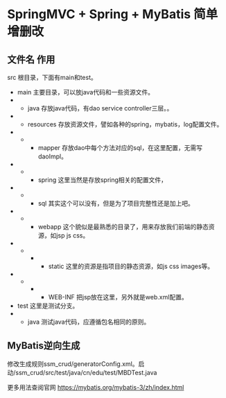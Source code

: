 # SpringMVC + Spring + MyBatis 简单增删改

## 文件名	作用

src	根目录，下面有main和test。
- main	主要目录，可以放java代码和一些资源文件。
- - java	存放java代码，有dao service controller三层。。
- - resources	存放资源文件，譬如各种的spring，mybatis，log配置文件。
- - - mapper	存放dao中每个方法对应的sql，在这里配置，无需写daoImpl。
- - - spring	这里当然是存放spring相关的配置文件，
- - - sql	其实这个可以没有，但是为了项目完整性还是加上吧。
- - - webapp	这个貌似是最熟悉的目录了，用来存放我们前端的静态资源，如jsp js css。
- - - - static	这里的资源是指项目的静态资源，如js css images等。
- - - - WEB-INF	把jsp放在这里，另外就是web.xml配置。
- test	这里是测试分支。
- - java	测试java代码，应遵循包名相同的原则。

## MyBatis逆向生成
修改生成规则ssm_crud/generatorConfig.xml。启动/ssm_crud/src/test/java/cn/edu/test/MBDTest.java

更多用法查阅官网 https://mybatis.org/mybatis-3/zh/index.html
